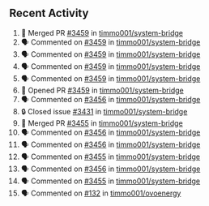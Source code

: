 ## Recent Activity

<!--START_SECTION:activity-->
1. 🎉 Merged PR [#3459](https://github.com/timmo001/system-bridge/pull/3459) in [timmo001/system-bridge](https://github.com/timmo001/system-bridge)
2. 🗣 Commented on [#3459](https://github.com/timmo001/system-bridge/issues/3459) in [timmo001/system-bridge](https://github.com/timmo001/system-bridge)
3. 🗣 Commented on [#3459](https://github.com/timmo001/system-bridge/issues/3459) in [timmo001/system-bridge](https://github.com/timmo001/system-bridge)
4. 🗣 Commented on [#3459](https://github.com/timmo001/system-bridge/issues/3459) in [timmo001/system-bridge](https://github.com/timmo001/system-bridge)
5. 🗣 Commented on [#3459](https://github.com/timmo001/system-bridge/issues/3459) in [timmo001/system-bridge](https://github.com/timmo001/system-bridge)
6. 💪 Opened PR [#3459](https://github.com/timmo001/system-bridge/pull/3459) in [timmo001/system-bridge](https://github.com/timmo001/system-bridge)
7. 🗣 Commented on [#3456](https://github.com/timmo001/system-bridge/issues/3456) in [timmo001/system-bridge](https://github.com/timmo001/system-bridge)
8. 🔒 Closed issue [#3431](https://github.com/timmo001/system-bridge/issues/3431) in [timmo001/system-bridge](https://github.com/timmo001/system-bridge)
9. 🎉 Merged PR [#3455](https://github.com/timmo001/system-bridge/pull/3455) in [timmo001/system-bridge](https://github.com/timmo001/system-bridge)
10. 🗣 Commented on [#3456](https://github.com/timmo001/system-bridge/issues/3456) in [timmo001/system-bridge](https://github.com/timmo001/system-bridge)
11. 🗣 Commented on [#3456](https://github.com/timmo001/system-bridge/issues/3456) in [timmo001/system-bridge](https://github.com/timmo001/system-bridge)
12. 🗣 Commented on [#3455](https://github.com/timmo001/system-bridge/issues/3455) in [timmo001/system-bridge](https://github.com/timmo001/system-bridge)
13. 🗣 Commented on [#3456](https://github.com/timmo001/system-bridge/issues/3456) in [timmo001/system-bridge](https://github.com/timmo001/system-bridge)
14. 🗣 Commented on [#3455](https://github.com/timmo001/system-bridge/issues/3455) in [timmo001/system-bridge](https://github.com/timmo001/system-bridge)
15. 🗣 Commented on [#132](https://github.com/timmo001/ovoenergy/issues/132) in [timmo001/ovoenergy](https://github.com/timmo001/ovoenergy)
<!--END_SECTION:activity-->
